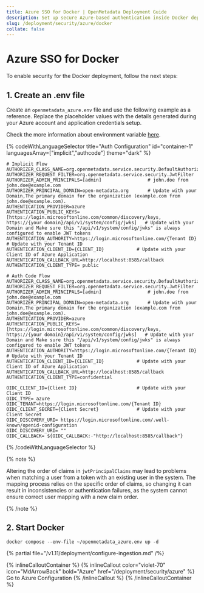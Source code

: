 ```yaml
---
title: Azure SSO for Docker | OpenMetadata Deployment Guide
description: Set up secure Azure-based authentication inside Docker deployments using standards-compliant flows and lightweight token exchange methods.
slug: /deployment/security/azure/docker
collate: false
---
```


# Azure SSO for Docker

To enable security for the Docker deployment, follow the next steps:

## 1. Create an .env file

Create an `openmetadata_azure.env` file and use the following example as a reference. Replace the placeholder values with the details generated during your Azure account and application credentials setup.

Check the more information about environment variable [here](/deployment/security/configuration-parameters).

{% codeWithLanguageSelector title="Auth Configuration" id="container-1" languagesArray=["implicit","authcode"] theme="dark" %}

```implicit
# Implicit Flow
AUTHORIZER_CLASS_NAME=org.openmetadata.service.security.DefaultAuthorizer
AUTHORIZER_REQUEST_FILTER=org.openmetadata.service.security.JwtFilter
AUTHORIZER_ADMIN_PRINCIPALS=[admin]                 # john.doe from john.doe@example.com
AUTHORIZER_PRINCIPAL_DOMAIN=open-metadata.org       # Update with your Domain,The primary domain for the organization (example.com from john.doe@example.com).
AUTHENTICATION_PROVIDER=azure
AUTHENTICATION_PUBLIC_KEYS=[https://login.microsoftonline.com/common/discovery/keys, https://{your domain}/api/v1/system/config/jwks]   # Update with your Domain and Make sure this "/api/v1/system/config/jwks" is always configured to enable JWT tokens
AUTHENTICATION_AUTHORITY=https://login.microsoftonline.com/{Tenant ID}                                                          # Update with your Tenant ID
AUTHENTICATION_CLIENT_ID={CLIENT_ID}            # Update with your Client ID of Azure Application
AUTHENTICATION_CALLBACK_URL=http://localhost:8585/callback
AUTHENTICATION_CLIENT_TYPE= public
```

```authcode
# Auth Code Flow 
AUTHORIZER_CLASS_NAME=org.openmetadata.service.security.DefaultAuthorizer
AUTHORIZER_REQUEST_FILTER=org.openmetadata.service.security.JwtFilter
AUTHORIZER_ADMIN_PRINCIPALS=[admin]                 # john.doe from john.doe@example.com
AUTHORIZER_PRINCIPAL_DOMAIN=open-metadata.org       # Update with your Domain,The primary domain for the organization (example.com from john.doe@example.com).
AUTHENTICATION_PROVIDER=azure
AUTHENTICATION_PUBLIC_KEYS=[https://login.microsoftonline.com/common/discovery/keys, https://{your domain}/api/v1/system/config/jwks]   # Update with your Domain and Make sure this "/api/v1/system/config/jwks" is always configured to enable JWT tokens
AUTHENTICATION_AUTHORITY=https://login.microsoftonline.com/{Tenant ID}                                                          # Update with your Tenant ID
AUTHENTICATION_CLIENT_ID={CLIENT_ID}            # Update with your Client ID of Azure Application
AUTHENTICATION_CALLBACK_URL=http://localhost:8585/callback
AUTHENTICATION_CLIENT_TYPE=confidential

OIDC_CLIENT_ID={Client ID}                      # Update with your Client ID
OIDC_TYPE= azure
OIDC_TENANT=https://login.microsoftonline.com/{Tenant ID} 
OIDC_CLIENT_SECRET={Client Secret}              # Update with your Client Secret
OIDC_DISCOVERY_URI= https://login.microsoftonline.com/.well-known/openid-configuration  
OIDC_DISCOVERY_URI= ""      
OIDC_CALLBACK= ${OIDC_CALLBACK:-"http://localhost:8585/callback"}

```

{% /codeWithLanguageSelector %}

{% note %}

Altering the order of claims in `jwtPrincipalClaims` may lead to problems when matching a user from a token with an existing user in the system. The mapping process relies on the specific order of claims, so changing it can result in inconsistencies or authentication failures, as the system cannot ensure correct user mapping with a new claim order.

{% /note %}

## 2. Start Docker

```commandline
docker compose --env-file ~/openmetadata_azure.env up -d
```

{% partial file="/v1.11/deployment/configure-ingestion.md" /%}


{% inlineCalloutContainer %}
  {% inlineCallout
    color="violet-70"
    icon="MdArrowBack"
    bold="Azure"
    href="/deployment/security/azure" %}
    Go to Azure Configuration
  {% /inlineCallout %}
{% /inlineCalloutContainer %}
